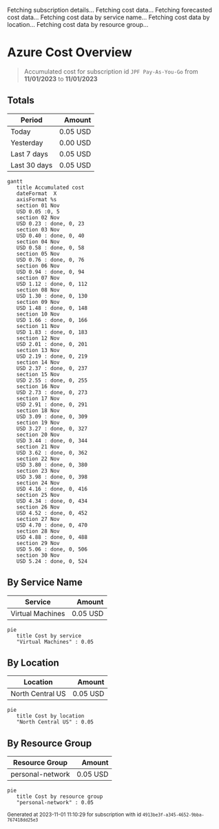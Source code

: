 Fetching subscription details...
Fetching cost data...
Fetching forecasted cost data...
Fetching cost data by service name...
Fetching cost data by location...
Fetching cost data by resource group...
# Azure Cost Overview

> Accumulated cost for subscription id `JPF Pay-As-You-Go` from **11/01/2023** to **11/01/2023**

## Totals

|Period|Amount|
|---|---:|
|Today|0.05 USD|
|Yesterday|0.00 USD|
|Last 7 days|0.05 USD|
|Last 30 days|0.05 USD|

```mermaid
gantt
   title Accumulated cost
   dateFormat  X
   axisFormat %s
   section 01 Nov
   USD 0.05 :0, 5
   section 02 Nov
   USD 0.23 : done, 0, 23
   section 03 Nov
   USD 0.40 : done, 0, 40
   section 04 Nov
   USD 0.58 : done, 0, 58
   section 05 Nov
   USD 0.76 : done, 0, 76
   section 06 Nov
   USD 0.94 : done, 0, 94
   section 07 Nov
   USD 1.12 : done, 0, 112
   section 08 Nov
   USD 1.30 : done, 0, 130
   section 09 Nov
   USD 1.48 : done, 0, 148
   section 10 Nov
   USD 1.66 : done, 0, 166
   section 11 Nov
   USD 1.83 : done, 0, 183
   section 12 Nov
   USD 2.01 : done, 0, 201
   section 13 Nov
   USD 2.19 : done, 0, 219
   section 14 Nov
   USD 2.37 : done, 0, 237
   section 15 Nov
   USD 2.55 : done, 0, 255
   section 16 Nov
   USD 2.73 : done, 0, 273
   section 17 Nov
   USD 2.91 : done, 0, 291
   section 18 Nov
   USD 3.09 : done, 0, 309
   section 19 Nov
   USD 3.27 : done, 0, 327
   section 20 Nov
   USD 3.44 : done, 0, 344
   section 21 Nov
   USD 3.62 : done, 0, 362
   section 22 Nov
   USD 3.80 : done, 0, 380
   section 23 Nov
   USD 3.98 : done, 0, 398
   section 24 Nov
   USD 4.16 : done, 0, 416
   section 25 Nov
   USD 4.34 : done, 0, 434
   section 26 Nov
   USD 4.52 : done, 0, 452
   section 27 Nov
   USD 4.70 : done, 0, 470
   section 28 Nov
   USD 4.88 : done, 0, 488
   section 29 Nov
   USD 5.06 : done, 0, 506
   section 30 Nov
   USD 5.24 : done, 0, 524
```

## By Service Name

|Service|Amount|
|---|---:|
|Virtual Machines|0.05 USD|

```mermaid
pie
   title Cost by service
   "Virtual Machines" : 0.05
```

## By Location

|Location|Amount|
|---|---:|
|North Central US|0.05 USD|

```mermaid
pie
   title Cost by location
   "North Central US" : 0.05
```

## By Resource Group

|Resource Group|Amount|
|---|---:|
|personal-network|0.05 USD|

```mermaid
pie
   title Cost by resource group
   "personal-network" : 0.05
```

<sup>Generated at 2023-11-01 11:10:29 for subscription with id `4913be3f-a345-4652-9bba-767418dd25e3`</sup>
